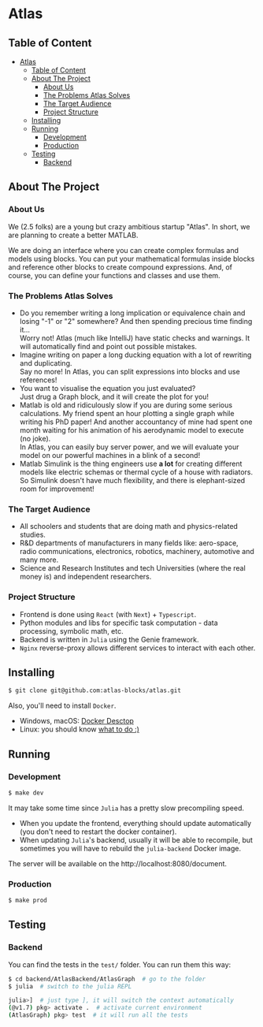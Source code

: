# Atlas

## Table of Content
- [Atlas](#atlas)
  - [Table of Content](#table-of-content)
  - [About The Project](#about-the-project)
    - [About Us](#about-us)
    - [The Problems Atlas Solves](#the-problems-atlas-solves)
    - [The Target Audience](#the-target-audience)
    - [Project Structure](#project-structure)
  - [Installing](#installing)
  - [Running](#running)
    - [Development](#development)
    - [Production](#production)
  - [Testing](#testing)
    - [Backend](#backend)

## About The Project

### About Us
We (2.5 folks) are a young but crazy ambitious startup "Atlas". In short, we are planning to create a better MATLAB. 

We are doing an interface where you can create complex formulas and models using blocks. You can put your mathematical formulas inside blocks and reference other blocks to create compound expressions. And, of course, you can define your functions and classes and use them. 

### The Problems Atlas Solves
- Do you remember writing a long implication or equivalence chain and losing "-1" or "2" somewhere? And then spending precious time finding it...\
  Worry not! Atlas (much like IntelliJ) have static checks and warnings. It will automatically find and point out possible mistakes. 
- Imagine writing on paper a long ducking equation with a lot of rewriting and duplicating.\
  Say no more! In Atlas, you can split expressions into blocks and use references!
- You want to visualise the equation you just evaluated?\
  Just drug a Graph block, and it will create the plot for you!
- Matlab is old and ridiculously slow if you are during some serious calculations. My friend spent an hour plotting a single graph while writing his PhD paper! And another accountancy of mine had spent one month waiting for his animation of his aerodynamic model to execute (no joke).\
  In Atlas, you can easily buy server power, and we will evaluate your model on our powerful machines in a blink of a second!
- Matlab Simulink is the thing engineers use **a lot** for creating different models like electric schemas or thermal cycle of a house with radiators. So Simulink doesn't have much flexibility, and there is elephant-sized room for improvement!

### The Target Audience
- All schoolers and students that are doing math and physics-related studies.
- R&D departments of manufacturers in many fields like: aero-space, radio communications, electronics, robotics, machinery, automotive and many more.
- Science and Research Institutes and tech Universities (where the real money is) and independent researchers.


### Project Structure
- Frontend is done using `React` (with `Next`) + `Typescript`.
- Python modules and libs for specific task computation - data processing, symbolic math, etc.
- Backend is written in `Julia` using the Genie framework.
- `Nginx` reverse-proxy allows different services to interact with each other.



## Installing
```zsh
$ git clone git@github.com:atlas-blocks/atlas.git
```
Also, you'll need to install `Docker`.
- Windows, macOS: [Docker Desctop](https://www.docker.com/products/docker-desktop/)
- Linux: you should know [what to do :)](https://docs.docker.com/engine/install/ubuntu/)


## Running

### Development
```zsh
$ make dev
```
It may take some time since `Julia` has a pretty slow precompiling speed. 
 - When you update the frontend, everything should update automatically (you don't need to restart the docker container). 
 - When updating `Julia`'s backend, usually it will be able to recompile, but sometimes you will have to rebuild the `julia-backend` Docker image.

The server will be available on the http://localhost:8080/document.

### Production
```zsh
$ make prod
```

## Testing

### Backend

You can find the tests in the `test/` folder. You can run them this way:
```zsh
$ cd backend/AtlasBackend/AtlasGraph  # go to the folder
$ julia  # switch to the julia REPL

julia>]  # just type ], it will switch the context automatically
(@v1.7) pkg> activate .  # activate current environment
(AtlasGraph) pkg> test  # it will run all the tests
```